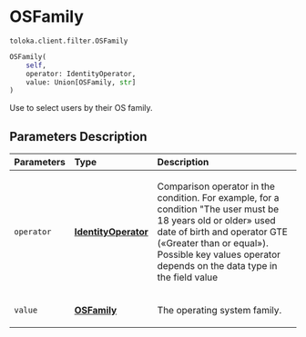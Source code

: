 # OSFamily
`toloka.client.filter.OSFamily`

```python
OSFamily(
    self,
    operator: IdentityOperator,
    value: Union[OSFamily, str]
)
```

Use to select users by their OS family.

## Parameters Description

| Parameters | Type | Description |
| :----------| :----| :-----------|
`operator`|**[IdentityOperator](toloka.client.primitives.operators.IdentityOperator.md)**|<p>Comparison operator in the condition. For example, for a condition &quot;The user must be 18 years old or older» used date of birth and operator GTE («Greater than or equal»). Possible key values operator depends on the data type in the field value</p>
`value`|**[OSFamily](toloka.client.filter.OSFamily.OSFamily.md)**|<p>The operating system family.</p>
